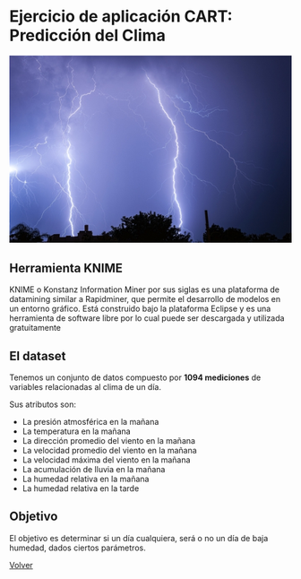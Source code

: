 # Ejercicio de aplicación CART: Predicción del Clima

![](./images/weather.png)

## Herramienta KNIME

KNIME o Konstanz Information Miner por sus siglas es una plataforma de datamining similar a Rapidminer, que permite el desarrollo de modelos en un entorno gráfico.
Está construido bajo la plataforma Eclipse y es una herramienta de software libre por lo cual puede ser descargada y utilizada gratuitamente

## El dataset

Tenemos un conjunto de datos compuesto por **1094 mediciones** de variables relacionadas al clima de un día.

Sus atributos son:

- La presión atmosférica en la mañana
- La temperatura en la mañana
- La dirección promedio del viento en la mañana
- La velocidad promedio del viento en la mañana
- La velocidad máxima del viento en la mañana
- La acumulación de lluvia en la mañana
- La humedad relativa en la mañana
- La humedad relativa en la tarde

## Objetivo

El objetivo es determinar si un día cualquiera, será o no un día de baja humedad, dados ciertos parámetros. 


[Volver](./../README.md)

